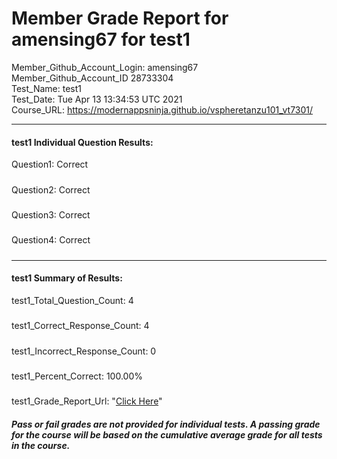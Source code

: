 # Member Grade Report for amensing67 for test1  
   
Member_Github_Account_Login: amensing67  
Member_Github_Account_ID 28733304  
Test_Name: test1  
Test_Date: Tue Apr 13 13:34:53 UTC 2021  
Course_URL: https://modernappsninja.github.io/vspheretanzu101_vt7301/  
   
---  
#### test1 Individual Question Results:  
Question1: Correct  
#####  
Question2: Correct  
#####  
Question3: Correct  
#####  
Question4: Correct  
#####  
---  
#### test1 Summary of Results:  
test1_Total_Question_Count: 4  
#####  
test1_Correct_Response_Count: 4  
#####  
test1_Incorrect_Response_Count: 0  
#####  
test1_Percent_Correct: 100.00%  
#####  
test1_Grade_Report_Url: "[Click Here](https://github.com/modernappsninjas/amensing67/blob/main/static/userdata/courses/vspheretanzu101_vt7301/grade_report.pr137.test1.md)"
##### Pass or fail grades are not provided for individual tests. A passing grade for the course will be based on the cumulative average grade for all tests in the course.  
